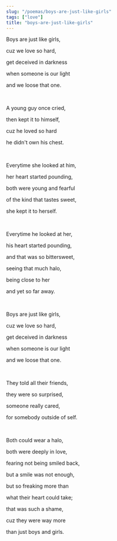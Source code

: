 ```yaml
---
slug: "/poemas/boys-are-just-like-girls"
tags: ["love"]
title: "boys-are-just-like-girls"
---
```

Boys are just like girls,

cuz we love so hard,

get deceived in darkness

when someone is our light

and we loose that one.

&nbsp;

A young guy once cried,

then kept it to himself,

cuz he loved so hard

he didn't own his chest.

&nbsp;

Everytime she looked at him,

her heart started pounding,

both were young and fearful

of the kind that tastes sweet,

she kept it to herself.

&nbsp;

Everytime he looked at her,

his heart started pounding,

and that was so bittersweet,

seeing that much halo,

being close to her

and yet so far away.

&nbsp;

Boys are just like girls,

cuz we love so hard,

get deceived in darkness

when someone is our light

and we loose that one.

&nbsp;

They told all their friends,

they were so surprised,

someone really cared,

for somebody outside of self.

&nbsp;

Both could wear a halo,

both were deeply in love,

fearing not being smiled back,

but a smile was not enough,

but so freaking more than

what their heart could take;

that was such a shame,

cuz they were way more

than just boys and girls.